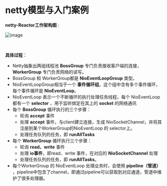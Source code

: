 # netty模型与入门案例





**netty-Reactor工作架构图** :

![image](https://uploader.shimo.im/f/B6LU7ZBIEr8yu2lJ.png!original)

<br>

**具体过程**：

- Netty抽象出两组线程池 **BossGroup** 专门负责接收客户端的连接，**WorkerGroup** 专门负责网络的读写。
- BossGroup 和 WorkerGroup都是 **NioEventLoopGroup** 类型。
- NioEventLoopGroup相当于一个 **事件循环组**，这个组中含有多个事件循环，每个事件循环是 **NioEventLoop**。 
- NioEventLoop 表示一个不断循环的执行处理任务线程，每个 NioEventLoop 都有一个 **selector** ，用于监听绑定在其上的 **socket** 的网络通讯
- 每个 **BossGroup** 循环执行的三个步骤：
  - 轮询 **accept** 事件
  - 处理 **accept** 事件，与client建立连接，生成 NioSocketChannel，并将其注册到某个WorkerGroup的NioEventLoop 的 selector上。
  - 处理任务队列的任务，即 **runAllTasks**
- 每个 **WorkerGroup** 循环执行三个步骤：
  - 轮询 **read、write** 事件
  - 处理 **io事件**，即read、write 事件，在对应的 **NioSocketChannel** 处理
  - 处理任务队列的任务，即 **runAllTasks**。
- 每个WorkerGroup 的 NioEventLoop 处理业务时，会使用 **pipeline（管道）** ，pipeline中包含了channel，即通过pipeline可以获取到对应通道，管道中维护了很多处理器。

<br>





